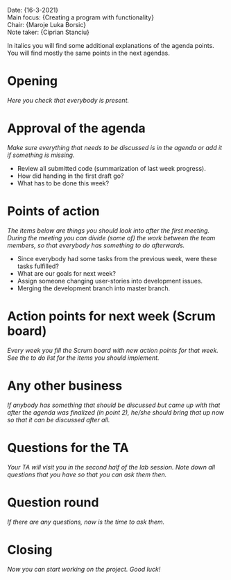 
Date:           {16-3-2021}\
Main focus:     {Creating a program with functionality}\
Chair:          {Maroje Luka Borsic}\
Note taker:     {Ciprian Stanciu}

In italics you will find some additional explanations of the agenda points. You will find mostly the same points in the next agendas.

# Opening
*Here you check that everybody is present.*

# Approval of the agenda
*Make sure everything that needs to be discussed is in the agenda or add it if something is missing.*

- Review all submitted code (summarization of last week progress).
- How did handing in the first draft go?
- What has to be done this week?


# Points of action
*The items below are things you should look into after the first meeting. During the meeting you can divide (some of) the work between the team members, so that everybody has something to do afterwards.*

 - Since everybody had some tasks from the previous week, were these tasks fulfilled?
 - What are our goals for next week?
 - Assign someone changing user-stories into development issues.
 - Merging the development branch into master branch.

# Action points for next week (Scrum board)
*Every week you fill the Scrum board with new action points for that week. See the to do list for the items you should implement.*

# Any other business
*If anybody has something that should be discussed but came up with that after the agenda was finalized (in point 2), he/she should bring that up now so that it can be discussed after all.*

# Questions for the TA
*Your TA will visit you in the second half of the lab session. Note down all questions that you have so that you can ask them then.*

# Question round
*If there are any questions, now is the time to ask them.*

# Closing
*Now you can start working on the project. Good luck!*